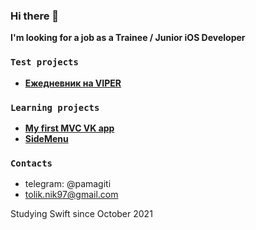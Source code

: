 ### Hi there 👋
**I'm looking for a job as a Trainee / Junior iOS Developer**

### `Test projects`
- **<a href="https://github.com/pamagitiii/TestDiary">Ежедневник на VIPER</a>**

### `Learning projects`
- **<a href="https://github.com/pamagitiii/ClientVK">My first MVC VK app</a>**
- **<a href="https://github.com/pamagitiii/SideMenu">SideMenu</a>**

### `Contacts`
- telegram: @pamagiti
- tolik.nik97@gmail.com

Studying Swift since October 2021
